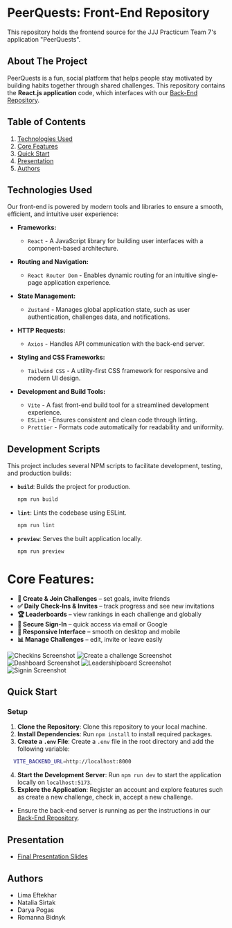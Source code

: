 # PeerQuests: Front-End Repository

This repository holds the frontend source for the JJJ Practicum Team 7's application
"PeerQuests".

## About The Project

PeerQuests is a fun, social platform that helps people stay motivated by building habits together through shared challenges. 
This repository contains the **React.js application** code, which interfaces with our [Back-End Repository](https://github.com/Code-the-Dream-School/jj-practicum-team-7-back).

## Table of Contents

1. [Technologies Used](#technologies-used)
2. [Core Features](#core-features)
3. [Quick Start](#quick-start)
4. [Presentation](#presentation)
5. [Authors](#authors)

## Technologies Used

Our front-end is powered by modern tools and libraries to ensure a smooth, efficient, and intuitive user experience:

- **Frameworks:**

  - `React` - A JavaScript library for building user interfaces with a component-based architecture.

- **Routing and Navigation:**

  - `React Router Dom` - Enables dynamic routing for an intuitive single-page application experience.

- **State Management:**

  - `Zustand` - Manages global application state, such as user authentication, challenges data, and notifications.

- **HTTP Requests:**

  - `Axios` - Handles API communication with the back-end server.

- **Styling and CSS Frameworks:**

  - `Tailwind CSS` - A utility-first CSS framework for responsive and modern UI design.

- **Development and Build Tools:**
  - `Vite` - A fast front-end build tool for a streamlined development experience.
  - `ESLint` - Ensures consistent and clean code through linting.
  - `Prettier` - Formats code automatically for readability and uniformity.

## Development Scripts

This project includes several NPM scripts to facilitate development, testing, and production builds:

- **`build`**:
  Builds the project for production.

  ```bash
  npm run build
  ```
  
- **`lint`**:
  Lints the codebase using ESLint.

  ```bash
  npm run lint
  ```

- **`preview`**:
  Serves the built application locally.

  ```bash
  npm run preview
  ```

# Core Features: 
- **👥 Create & Join Challenges** – set goals, invite friends
- **✅ Daily Check-Ins & Invites** – track progress and see new invitations
- **🏆 Leaderboards** – view rankings in each challenge and globally
- **👤 Secure Sign-In** – quick access via email or Google
- **🎨 Responsive Interface** – smooth on desktop and mobile
- **📊 Manage Challenges** – edit, invite or leave easily

![Checkins Screenshot](./images/checkins.png)
![Create a challenge Screenshot](./images/create-challenge.png)
![Dashboard Screenshot](./images/dashboard.png)
![Leadershipboard Screenshot](./images/leadershipboard.png)
![Signin Screenshot](./images/signin.png)


## Quick Start

### Setup

1. **Clone the Repository**: Clone this repository to your local machine.
2. **Install Dependencies**: Run `npm install` to install required packages.
3. **Create a `.env` File**: Create a `.env` file in the root directory and add the following variable:

```bash
  VITE_BACKEND_URL=http://localhost:8000
```

4. **Start the Development Server**: Run `npm run dev` to start the application locally on `localhost:5173`.
5. **Explore the Application**: Register an account and explore features such as create a new challenge, check in, accept a new challenge.

- Ensure the back-end server is running as per the instructions in our [Back-End Repository](https://github.com/Code-the-Dream-School/jj-practicum-team-7-back).

## Presentation

- [Final Presentation Slides](https://docs.google.com/presentation/d/1kykGYzOzM5hgyRbFoUbjIz8QrEG_wX2d/edit?slide=id.p1#slide=id.p1)

## Authors

- Lima Eftekhar
- Natalia Sirtak
- Darya Pogas
- Romanna Bidnyk

